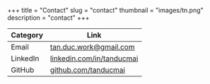 +++
title = "Contact"
slug = "contact"
thumbnail = "images/tn.png"
description = "contact"
+++

| Category | Link                                                               |
| ---      | ---                                                                |
| Email    | tan.duc.work@gmail.com                                             |
| LinkedIn | [linkedin.com/in/tanducmai](https://www.linkedin.com/in/tanducmai) |
| GitHub   | [github.com/tanducmai](https://github.com/tanducmai)               |

